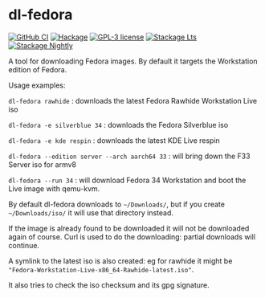 # dl-fedora

[![GitHub CI](https://github.com/juhp/dl-fedora/workflows/build/badge.svg)](https://github.com/juhp/dl-fedora/actions)
[![Hackage](https://img.shields.io/hackage/v/dl-fedora.svg)](https://hackage.haskell.org/package/dl-fedora)
[![GPL-3 license](https://img.shields.io/badge/license-GPL--3-blue.svg)](LICENSE)
[![Stackage Lts](http://stackage.org/package/dl-fedora/badge/lts)](http://stackage.org/lts/package/dl-fedora)
[![Stackage Nightly](http://stackage.org/package/dl-fedora/badge/nightly)](http://stackage.org/nightly/package/dl-fedora)

A tool for downloading Fedora images.
By default it targets the Workstation edition of Fedora.

Usage examples:

`dl-fedora rawhide` : downloads the latest Fedora Rawhide Workstation Live iso

`dl-fedora -e silverblue 34` : downloads the Fedora Silverblue iso

`dl-fedora -e kde respin` : downloads the latest KDE Live respin

`dl-fedora --edition server --arch aarch64 33` : will bring down the F33 Server iso for armv8

`dl-fedora --run 34` : will download Fedora 34 Workstation and boot the Live image with qemu-kvm.

By default dl-fedora downloads to `~/Downloads/`, but if you create
`~/Downloads/iso/` it will use that directory instead.

If the image is already found to be downloaded
it will not be downloaded again of course.
Curl is used to do the downloading: partial downloads will continue.

A symlink to the latest iso is also created:
eg for rawhide it might be `"Fedora-Workstation-Live-x86_64-Rawhide-latest.iso"`.

It also tries to check the iso checksum and its gpg signature.
